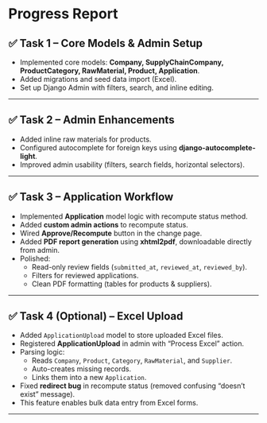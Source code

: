# Progress Report

## ✅ Task 1 – Core Models & Admin Setup
- Implemented core models: **Company, SupplyChainCompany, ProductCategory, RawMaterial, Product, Application**.
- Added migrations and seed data import (Excel).
- Set up Django Admin with filters, search, and inline editing.

---

## ✅ Task 2 – Admin Enhancements
- Added inline raw materials for products.
- Configured autocomplete for foreign keys using **django-autocomplete-light**.
- Improved admin usability (filters, search fields, horizontal selectors).

---

## ✅ Task 3 – Application Workflow
- Implemented **Application** model logic with recompute status method.
- Added **custom admin actions** to recompute status.
- Wired **Approve/Recompute** button in the change page.
- Added **PDF report generation** using **xhtml2pdf**, downloadable directly from admin.
- Polished:
  - Read-only review fields (`submitted_at`, `reviewed_at`, `reviewed_by`).
  - Filters for reviewed applications.
  - Clean PDF formatting (tables for products & suppliers).

---

## ✅ Task 4 (Optional) – Excel Upload
- Added `ApplicationUpload` model to store uploaded Excel files.
- Registered **ApplicationUpload** in admin with “Process Excel” action.
- Parsing logic:
  - Reads `Company`, `Product`, `Category`, `RawMaterial`, and `Supplier`.
  - Auto-creates missing records.
  - Links them into a new `Application`.
- Fixed **redirect bug** in recompute status (removed confusing “doesn’t exist” message).
- This feature enables bulk data entry from Excel forms.

---